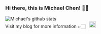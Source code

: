### Hi there, this is Michael Chen! 👋🏻

![Michael's github stats](https://github-readme-stats.vercel.app/api?username=MessiahChen&show_icons=true)<br>
Visit my blog for more information 👉🏻 &nbsp; <a href="https://MichaelChen.xyz">
  <img width="21px" src="https://github.com/MessiahChen/MessiahChen.github.io/blob/master/img/favicon.ico" />
</a>
